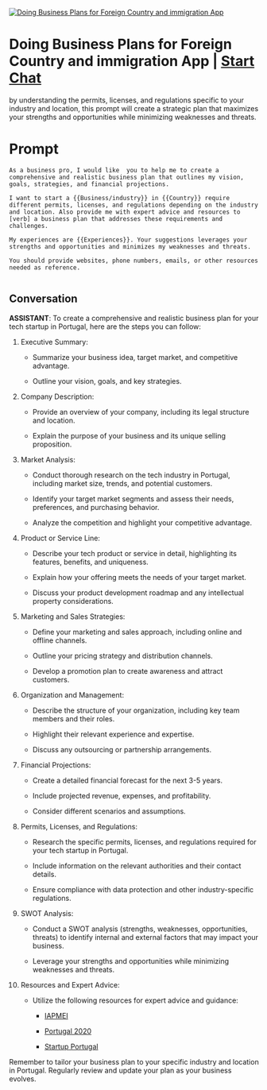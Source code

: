 
[![Doing Business Plans for Foreign Country and immigration App](https://flow-prompt-covers.s3.us-west-1.amazonaws.com/icon/cute/cute_6.png)](https://gptcall.net/chat.html?data=%7B%22contact%22%3A%7B%22id%22%3A%22AJGi-KtKbd3pskioe75ZF%22%2C%22flow%22%3Atrue%7D%7D)
# Doing Business Plans for Foreign Country and immigration App | [Start Chat](https://gptcall.net/chat.html?data=%7B%22contact%22%3A%7B%22id%22%3A%22AJGi-KtKbd3pskioe75ZF%22%2C%22flow%22%3Atrue%7D%7D)
by understanding the permits, licenses, and regulations specific to your industry and location, this prompt will create a strategic plan that maximizes your strengths and opportunities while minimizing weaknesses and threats.

# Prompt

```
As a business pro, I would like  you to help me to create a comprehensive and realistic business plan that outlines my vision, goals, strategies, and financial projections.

I want to start a {{Business/industry}} in {{Country}} require different permits, licenses, and regulations depending on the industry and location. Also provide me with expert advice and resources to [verb] a business plan that addresses these requirements and challenges.

My experiences are {{Experiences}}. Your suggestions leverages your strengths and opportunities and minimizes my weaknesses and threats.

You should provide websites, phone numbers, emails, or other resources needed as reference. 


```

## Conversation

**ASSISTANT**: To create a comprehensive and realistic business plan for your tech startup in Portugal, here are the steps you can follow:



1. Executive Summary:

   - Summarize your business idea, target market, and competitive advantage.

   - Outline your vision, goals, and key strategies.



2. Company Description:

   - Provide an overview of your company, including its legal structure and location.

   - Explain the purpose of your business and its unique selling proposition.



3. Market Analysis:

   - Conduct thorough research on the tech industry in Portugal, including market size, trends, and potential customers.

   - Identify your target market segments and assess their needs, preferences, and purchasing behavior.

   - Analyze the competition and highlight your competitive advantage.



4. Product or Service Line:

   - Describe your tech product or service in detail, highlighting its features, benefits, and uniqueness.

   - Explain how your offering meets the needs of your target market.

   - Discuss your product development roadmap and any intellectual property considerations.



5. Marketing and Sales Strategies:

   - Define your marketing and sales approach, including online and offline channels.

   - Outline your pricing strategy and distribution channels.

   - Develop a promotion plan to create awareness and attract customers.



6. Organization and Management:

   - Describe the structure of your organization, including key team members and their roles.

   - Highlight their relevant experience and expertise.

   - Discuss any outsourcing or partnership arrangements.



7. Financial Projections:

   - Create a detailed financial forecast for the next 3-5 years.

   - Include projected revenue, expenses, and profitability.

   - Consider different scenarios and assumptions.



8. Permits, Licenses, and Regulations:

   - Research the specific permits, licenses, and regulations required for your tech startup in Portugal.

   - Include information on the relevant authorities and their contact details.

   - Ensure compliance with data protection and other industry-specific regulations.



9. SWOT Analysis:

   - Conduct a SWOT analysis (strengths, weaknesses, opportunities, threats) to identify internal and external factors that may impact your business.

   - Leverage your strengths and opportunities while minimizing weaknesses and threats.



10. Resources and Expert Advice:

    - Utilize the following resources for expert advice and guidance:

      - [IAPMEI](https://www.iapmei.pt/)

      - [Portugal 2020](https://www.portugal2020.pt/)

      - [Startup Portugal](https://www.startupportugal.com/)



Remember to tailor your business plan to your specific industry and location in Portugal. Regularly review and update your plan as your business evolves.


